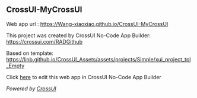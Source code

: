 ## CrossUI-MyCrossUI
Web app url : https://Wang-xiaoxiao.github.io/CrossUI-MyCrossUI

This project was created by CrossUI No-Code App Builder: https://crossui.com/RADGithub

Based on template: https://linb.github.io/CrossUI_Assets/assets/projects/Simple/xui_project_tpl_Empty

Click [here](https://crossui.com/RADGithub/#!from=github&owner=Wang-xiaoxiao&repo=CrossUI-MyCrossUI) to edit this web app in CrossUI No-Code App Builder

<i>Powered by [CrossUI](https://crossui.com)</i>

